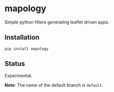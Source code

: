 # mapology

Simple python filters generating leaflet driven apps.

## Installation

`pip install mapology`

## Status

Experimental.


**Note**: The name of the default branch is `default`.
